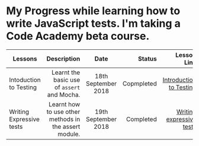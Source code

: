 # My Progress while learning how to write JavaScript tests. I'm taking a Code Academy beta course.

| Lessons | Description | Date | Status | Lesson Link |
|---------| ----------: |:----:|-------:| ----------: |
|Intoduction to Testing | Learnt the basic use of `assert` and Mocha. | 18th September 2018| Copmpleted| [Introduction to Testing](lesson_1.js)
| Writing Expressive tests | Learnt how to use other methods in the assert module. | 19th September 2018 | Completed | [Writing expressive tests](lesson_2.js)
